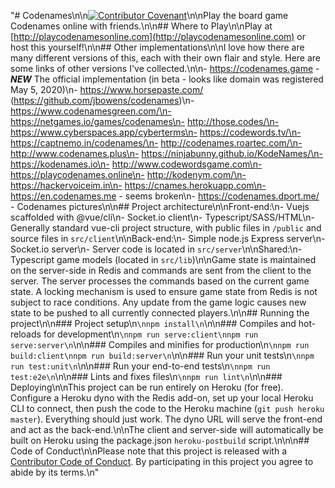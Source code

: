 "# Codenames\n\n[![Contributor Covenant](https://img.shields.io/badge/Contributor%20Covenant-v2.0%20adopted-ff69b4.svg)](CODE_OF_CONDUCT.md)\n\nPlay the board game Codenames online with friends.\n\n## Where to Play\n\nPlay at [http://playcodenamesonline.com](http://playcodenamesonline.com) or host this yourself!\n\n## Other implementations\n\nI love how there are many different versions of this, each with their own flair and style. Here are some links of other versions I've collected.\n\n- https://codenames.game - ***NEW*** The official implementation (in beta - looks like domain was registered May 5, 2020)\n- https://www.horsepaste.com/ (https://github.com/jbowens/codenames)\n- https://www.codenamesgreen.com/\n- https://netgames.io/games/codenames\n- http://those.codes/\n- https://www.cyberspaces.app/cyberterms\n- https://codewords.tv/\n- https://captnemo.in/codenames/\n- http://codenames.roartec.com/\n- http://www.codenames.plus\n- https://ninjabunny.github.io/KodeNames/\n- https://kodenames.io\n- http://www.codewordsgame.com\n- https://playcodenames.online\n- http://kodenym.com/\n- https://hackervoiceim.in\n- https://cnames.herokuapp.com\n- https://en.codenames.me - seems broken\n- https://codenames.dport.me/ - Codenames pictures\n\n## Project architecture\n\nFront-end:\n- Vuejs scaffolded with @vue/cli\n- Socket.io client\n- Typescript/SASS/HTML\n- Generally standard vue-cli project structure, with public files in `/public` and source files in `src/client`\n\nBack-end:\n- Simple node.js Express server\n- Socket.io server\n- Server code is located in `src/server`\n\nShared:\n- Typescript game models (located in `src/lib`)\n\nGame state is maintained on the server-side in Redis and commands are sent from the client to the server. The server processes the commands based on the current game state. A locking mechanism is used to ensure game state from Redis is not subject to race conditions. Any update from the game logic causes new state to be pushed to all currently connected players.\n\n## Running the project\n\n### Project setup\n```\nnpm install\n```\n\n### Compiles and hot-reloads for development\n```\nnpm run serve:client\nnpm run serve:server\n```\n\n### Compiles and minifies for production\n```\nnpm run build:client\nnpm run build:server\n```\n\n### Run your unit tests\n```\nnpm run test:unit\n```\n\n### Run your end-to-end tests\n```\nnpm run test:e2e\n```\n\n### Lints and fixes files\n```\nnpm run lint\n```\n\n### Deploying\n\nThis project can be run entirely on Heroku (for free). Configure a Heroku dyno with the Redis add-on, set up your local Heroku CLI to connect, then push the code to the Heroku machine (`git push heroku master`). Everything should just work. The dyno URL will serve the front-end and act as the back-end.\n\nThe client and server-side will automatically be built on Heroku using the package.json `heroku-postbuild` script.\n\n\n## Code of Conduct\n\nPlease note that this project is released with a [Contributor Code of Conduct](CODE_OF_CONDUCT.md). By participating in this project you agree to abide by its terms.\n"